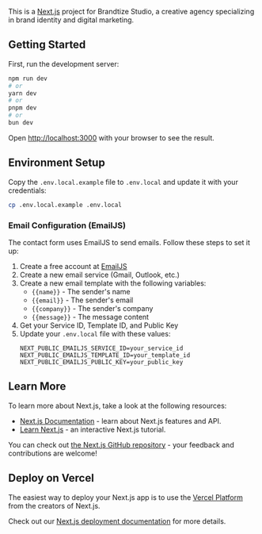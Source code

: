 This is a [Next.js](https://nextjs.org) project for Brandtize Studio, a creative agency specializing in brand identity and digital marketing.

## Getting Started

First, run the development server:

```bash
npm run dev
# or
yarn dev
# or
pnpm dev
# or
bun dev
```

Open [http://localhost:3000](http://localhost:3000) with your browser to see the result.

## Environment Setup

Copy the `.env.local.example` file to `.env.local` and update it with your credentials:

```bash
cp .env.local.example .env.local
```

### Email Configuration (EmailJS)

The contact form uses EmailJS to send emails. Follow these steps to set it up:

1. Create a free account at [EmailJS](https://www.emailjs.com/)
2. Create a new email service (Gmail, Outlook, etc.)
3. Create a new email template with the following variables:
   - `{{name}}` - The sender's name
   - `{{email}}` - The sender's email
   - `{{company}}` - The sender's company
   - `{{message}}` - The message content
4. Get your Service ID, Template ID, and Public Key
5. Update your `.env.local` file with these values:
   ```
   NEXT_PUBLIC_EMAILJS_SERVICE_ID=your_service_id
   NEXT_PUBLIC_EMAILJS_TEMPLATE_ID=your_template_id
   NEXT_PUBLIC_EMAILJS_PUBLIC_KEY=your_public_key
   ```

## Learn More

To learn more about Next.js, take a look at the following resources:

- [Next.js Documentation](https://nextjs.org/docs) - learn about Next.js features and API.
- [Learn Next.js](https://nextjs.org/learn) - an interactive Next.js tutorial.

You can check out [the Next.js GitHub repository](https://github.com/vercel/next.js) - your feedback and contributions are welcome!

## Deploy on Vercel

The easiest way to deploy your Next.js app is to use the [Vercel Platform](https://vercel.com/new?utm_medium=default-template&filter=next.js&utm_source=create-next-app&utm_campaign=create-next-app-readme) from the creators of Next.js.

Check out our [Next.js deployment documentation](https://nextjs.org/docs/app/building-your-application/deploying) for more details.
